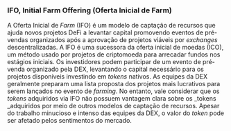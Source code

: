 ### IFO, Initial Farm Offering (Oferta Inicial de Farm)  

A Oferta Inicial de _Farm_ (IFO) é um modelo de captação de recursos que ajuda novos projetos DeFi a levantar capital promovendo eventos de pré-vendas organizados após a aprovação de projetos viáveis por _exchanges_ descentralizadas. A IFO é uma sucessora da oferta inicial de moedas (ICO), um método usado por projetos de criptomoeda para arrecadar fundos nos estágios iniciais. Os investidores podem participar de um evento de pré-venda organizado pela DEX, levantando o capital necessário para os projetos disponíveis investindo em _tokens_ nativos. As equipes da DEX geralmente preparam uma lista proposta dos projetos mais lucrativos para serem lançados no evento de _farming_. No entanto, vale considerar que os _tokens_ adquiridos via IFO não possuem vantagem clara sobre os _tokens _adquiridos por meio de outros modelos de captação de recursos. Apesar do trabalho minucioso e intenso das equipes da DEX, o valor do _token_ pode ser afetado pelos sentimentos do mercado.
